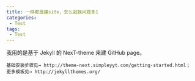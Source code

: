 ```yaml
---
title: 一样都是建site，怎么就我问题多1
categories:
 - Test
tags:
 - Test
---
```


我用的是基于 Jekyll 的 NexT-theme 来建 GitHub page。

```
基础安装步骤见→ http://theme-next.simpleyyt.com/getting-started.html；
更多模板见→ http://jekyllthemes.org/
```
